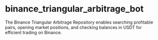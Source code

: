 # binance_triangular_arbitrage_bot
The Binance Triangular Arbitrage Repository enables searching profitable pairs, opening market positions, and checking balances in USDT for efficient trading on Binance.
